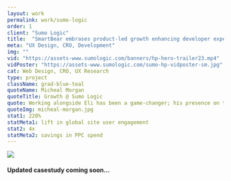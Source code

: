 ```yaml
---
layout: work
permalink: work/sumo-logic
order: 1
client: "Sumo Logic"
title:  "SmartBear embrases product-led growth enhancing developer experiences"
meta: "UX Design, CRO, Development"
img: ""
vid: "https://assets-www.sumologic.com/banners/hp-hero-trailer23.mp4"
vidPoster: "https://assets-www.sumologic.com/sumo-hp-vidposter-sm.jpg"
cat: Web Design, CRO, UX Research
type: project
className: grad-blue-teal
quoteName: Micheal Morgan
quoteTitle: Growth @ Sumo Logic
quote: Working alongside Eli has been a game-changer; his presence on the team has always booster our odds of success. He possesses a rare talent of melding a marketer's strategic mindset with the creative vision of a top-tier designer.
quoteImg: micheal-morgan.jpg
stat1: 220%
statMeta1: lift in global site user engagement
stat2: 4x
statMeta2: savings in PPC spend 
---
```

 
<img src="{{ page.img }}" /> 

#### Updated casestudy coming soon... 
